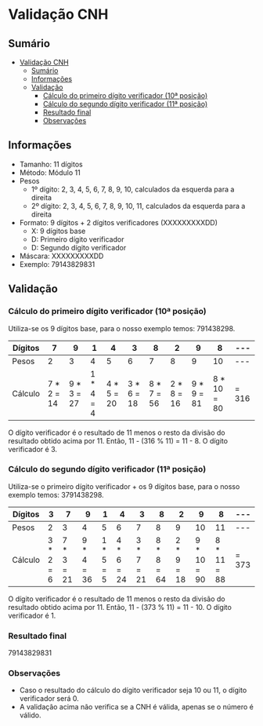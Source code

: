# Validação CNH

## Sumário

- [Validação CNH](#validação-cnh)
  - [Sumário](#sumário)
  - [Informações](#informações)
  - [Validação](#validação)
    - [Cálculo do primeiro dígito verificador (10ª posição)](#cálculo-do-primeiro-dígito-verificador-10ª-posição)
    - [Cálculo do segundo dígito verificador (11ª posição)](#cálculo-do-segundo-dígito-verificador-11ª-posição)
    - [Resultado final](#resultado-final)
    - [Observações](#observações)

## Informações

- Tamanho: 11 dígitos
- Método: Módulo 11
- Pesos
  - 1º dígito: 2, 3, 4, 5, 6, 7, 8, 9, 10, calculados da esquerda para a direita
  - 2º dígito: 2, 3, 4, 5, 6, 7, 8, 9, 10, 11, calculados da esquerda para a direita
- Formato: 9 dígitos + 2 dígitos verificadores (XXXXXXXXXDD)
  - X: 9 dígitos base
  - D: Primeiro dígito verificador
  - D: Segundo dígito verificador
- Máscara: XXXXXXXXXDD
- Exemplo: 79143829831

## Validação

### Cálculo do primeiro dígito verificador (10ª posição)

Utiliza-se os 9 dígitos base, para o nosso exemplo temos: 791438298.

| Dígitos | 7           | 9           | 1          | 4           | 3           | 8           | 2           | 9           | 8            | ---   |
| ------- | ----------- | ----------- | ---------- | ----------- | ----------- | ----------- | ----------- | ----------- | ------------ | ----- |
| Pesos   | 2           | 3           | 4          | 5           | 6           | 7           | 8           | 9           | 10           | ---   |
| Cálculo | 7 \* 2 = 14 | 9 \* 3 = 27 | 1 \* 4 = 4 | 4 \* 5 = 20 | 3 \* 6 = 18 | 8 \* 7 = 56 | 2 \* 8 = 16 | 9 \* 9 = 81 | 8 \* 10 = 80 | = 316 |

O dígito verificador é o resultado de 11 menos o resto da divisão do resultado obtido acima por 11. Então, 11 - (316 % 11) = 11 - 8. O dígito verificador é 3.

### Cálculo do segundo dígito verificador (11ª posição)

Utiliza-se o primeiro dígito verificador + os 9 dígitos base, para o nosso exemplo temos: 3791438298.

| Dígitos | 3          | 7           | 9           | 1          | 4           | 3           | 8           | 2           | 9            | 8            | ---   |
| ------- | ---------- | ----------- | ----------- | ---------- | ----------- | ----------- | ----------- | ----------- | ------------ | ------------ | ----- |
| Pesos   | 2          | 3           | 4           | 5          | 6           | 7           | 8           | 9           | 10           | 11           | ---   |
| Cálculo | 3 \* 2 = 6 | 7 \* 3 = 21 | 9 \* 4 = 36 | 1 \* 5 = 5 | 4 \* 6 = 24 | 3 \* 7 = 21 | 8 \* 8 = 64 | 2 \* 9 = 18 | 9 \* 10 = 90 | 8 \* 11 = 88 | = 373 |

O dígito verificador é o resultado de 11 menos o resto da divisão do resultado obtido acima por 11. Então, 11 - (373 % 11) = 11 - 10. O dígito verificador é 1.

### Resultado final

79143829831

### Observações

- Caso o resultado do cálculo do dígito verificador seja 10 ou 11, o dígito verificador será 0.
- A validação acima não verifica se a CNH é válida, apenas se o número é válido.
